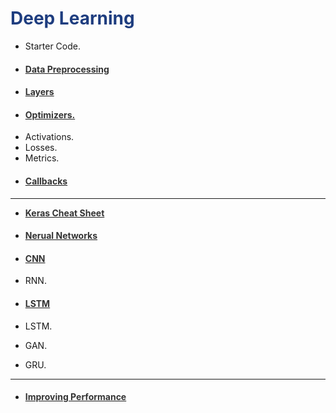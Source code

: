 <h1 style='color:#1E3D7F'>Deep Learning</h1>

- Starter Code. 
- #### [<span style='color:#333'>Data Preprocessing</span>](file:///media/mosaab/Volume/Personal/Development/Courses%20Docs/Data%20Science/00_Code/markdown/2_Deep%20Learning/0_html/2_DL_data_preprocessing.html) 
- #### [<span style='color:#333'>Layers</span>](file:///media/mosaab/Volume/Personal/Development/Courses%20Docs/Data%20Science/00_Code/markdown/2_Deep%20Learning/0_html/3_DL_layers.html) 
- #### [<span style='color:#333'>Optimizers.</span>](file:///media/mosaab/Volume/Personal/Development/Courses%20Docs/Data%20Science/00_Code/markdown/2_Deep%20Learning/0_html/4_DL_Optimizers.html)
- Activations.
- Losses. 
- Metrics.
- #### [<span style='color:#333'>Callbacks](file:///media/mosaab/Volume/Personal/Development/Courses%20Docs/Data%20Science/00_Code/markdown/2_Deep%20Learning/0_html/4_8_Callbacks.html)
***

- [<b style='color:#333'>Keras Cheat Sheet</b>](chrome-extension://oemmndcbldboiebfnladdacbdfmadadm/https://s3.amazonaws.com/assets.datacamp.com/blog_assets/Keras_Cheat_Sheet_Python.pdf) 

- #### [<span style='color:#333'>Nerual Networks</span>](file:///media/mosaab/Volume/Personal/Development/Courses%20Docs/Data%20Science/00_Code/markdown/2_Deep%20Learning/0_html/5_DL_Neural_Networks.html) 
- #### [<font color='#333'>CNN</font>](file:///media/mosaab/Volume/Personal/Development/Courses%20Docs/Data%20Science/00_Code/markdown/2_Deep%20Learning/0_html/6_DL_CNN.html) 
- RNN.
- #### [<font color='#333'>LSTM</font>](file:///media/mosaab/Volume/Personal/Development/Courses%20Docs/Data%20Science/00_Code/markdown/2_Deep%20Learning/0_html/7_DL_LSTM.html) 
- LSTM.
- GAN.
- GRU.

<hr>

- #### [<font color='#333'>Improving Performance</font>](file:///media/mosaab/Volume/Personal/Development/Courses%20Docs/Data%20Science/00_Code/markdown/2_Deep%20Learning/0_html/10_DL_Improving.html) 

 